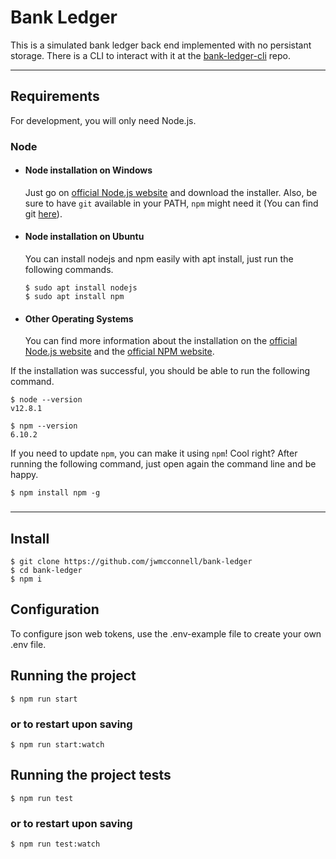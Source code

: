 # Bank Ledger

This is a simulated bank ledger back end implemented with no persistant storage. There is a CLI to interact with it at the [bank-ledger-cli](https://github.com/jwmcconnell/bank-ledger-cli/) repo.

---
## Requirements

For development, you will only need Node.js.

### Node
- #### Node installation on Windows

  Just go on [official Node.js website](https://nodejs.org/) and download the installer.
Also, be sure to have `git` available in your PATH, `npm` might need it (You can find git [here](https://git-scm.com/)).

- #### Node installation on Ubuntu

  You can install nodejs and npm easily with apt install, just run the following commands.

      $ sudo apt install nodejs
      $ sudo apt install npm

- #### Other Operating Systems
  You can find more information about the installation on the [official Node.js website](https://nodejs.org/) and the [official NPM website](https://npmjs.org/).

If the installation was successful, you should be able to run the following command.

    $ node --version
    v12.8.1

    $ npm --version
    6.10.2

If you need to update `npm`, you can make it using `npm`! Cool right? After running the following command, just open again the command line and be happy.

    $ npm install npm -g

###

---

## Install

    $ git clone https://github.com/jwmcconnell/bank-ledger
    $ cd bank-ledger
    $ npm i

## Configuration

To configure json web tokens, use the .env-example file to create your own .env file.

## Running the project

    $ npm run start

### or to restart upon saving

    $ npm run start:watch

## Running the project tests

    $ npm run test

### or to restart upon saving

    $ npm run test:watch
